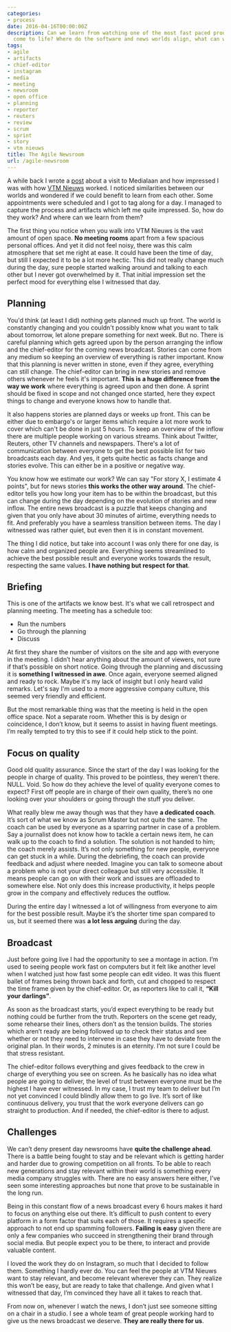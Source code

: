 ```yaml
---
categories:
- process
date: 2016-04-16T00:00:00Z
description: Can we learn from watching one of the most fast paced product deliveries
  come to life? Where do the software and news worlds align, what can we improve?
tags:
- agile
- artifacts
- chief-editor
- instagram
- media
- meeting
- newsroom
- open office
- planning
- reporter
- reuters
- review
- scrum
- sprint
- story
- vtm nieuws
title: The Agile Newsroom
url: /agile-newsroom
---
```


A while back I wrote a <a href="http://www.herebedragons.io/worlds-collide/" target="blank">post</a> about a visit to Medialaan and how impressed I was with how <a href="http://nieuws.vtm.be/" target="blank">VTM Nieuws</a> worked. I noticed similarities between our worlds and wondered if we could benefit to learn from each other. Some appointments were scheduled and I got to tag along for a day. I managed to capture the process and artifacts which left me quite impressed. So, how do they work? And where can we learn from them?

The first thing you notice when you walk into VTM Nieuws is the vast amount of open space. **No meeting rooms** apart from a few spacious personal offices. And yet it did not feel noisy, there was this calm atmosphere that set me right at ease. It could have been the time of day, but still I expected it to be a lot more hectic. This did not really change much during the day, sure people started walking around and talking to each other but I never got overwhelmed by it. That initial impression set the perfect mood for everything else I witnessed that day.

## Planning

You'd think (at least I did) nothing gets planned much up front. The world is constantly changing and you couldn't possibly know what you want to talk about tomorrow, let alone prepare something for next week. But no. There is careful planning which gets agreed upon by the person arranging the inflow and the chief-editor for the coming news broadcast. Stories can come from any medium so keeping an overview of everything is rather important. Know that this planning is never written in stone, even if they agree, everything can still change. The chief-editor can bring in new stories and remove others whenever he feels it's important. **This is a huge difference from the way we work** where everything is agreed upon and then done. A sprint should be fixed in scope and not changed once started, here they expect things to change and everyone knows how to handle that.

It also happens stories are planned days or weeks up front. This can be either due to embargo's or larger items which require a lot more work to cover which can't be done in just 5 hours. To keep an overview of the inflow there are multiple people working on various streams. Think about Twitter, Reuters, other TV channels and newspapers. There's a lot of communication between everyone to get the best possible list for two broadcasts each day. And yes, it gets quite hectic as facts change and stories evolve. This can either be in a positive or negative way.

You know how we estimate our work? We can say "For story X, I estimate 4 points", but for news stories **this works the other way around**. The chief-editor tells you how long your item has to be within the broadcast, but this can change during the day depending on the evolution of stories and new inflow. The entire news broadcast is a puzzle that keeps changing and given that you only have about 30 minutes of airtime, everything needs to fit. And preferably you have a seamless transition between items. The day I witnessed was rather quiet, but even then it is in constant movement.

The thing I did notice, but take into account I was only there for one day, is how calm and organized people are. Everything seems streamlined to achieve the best possible result and everyone works towards the result, respecting the same values. **I have nothing but respect for that**.

## Briefing

This is one of the artifacts we know best. It's what we call retrospect and planning meeting. The meeting has a schedule too:

*   Run the numbers
*   Go through the planning
*   Discuss

At first they share the number of visitors on the site and app with everyone in the meeting. I didn’t hear anything about the amount of viewers, not sure if that’s possible on short notice. Going through the planning and discussing it is **something I witnessed in awe**. Once again, everyone seemed aligned and ready to rock. Maybe it's my lack of insight but I only heard valid remarks. Let's say I'm used to a more aggressive company culture, this seemed very friendly and efficient.

But the most remarkable thing was that the meeting is held in the open office space. Not a separate room. Whether this is by design or coincidence, I don’t know, but it seems to assist in having fluent meetings. I’m really tempted to try this to see if it could help stick to the point.

## Focus on quality

Good old quality assurance. Since the start of the day I was looking for the people in charge of quality. This proved to be pointless, they weren’t there. NULL. Void. So how do they achieve the level of quality everyone comes to expect? First off people are in charge of their own quality, there’s no one looking over your shoulders or going through the stuff you deliver.

What really blew me away though was that they have **a dedicated coach**. It’s sort of what we know as Scrum Master but not quite the same. The coach can be used by everyone as a sparring partner in case of a problem. Say a journalist does not know how to tackle a certain news item, he can walk up to the coach to find a solution. The solution is not handed to him; the coach merely assists. It’s not only something for new people, everyone can get stuck in a while. During the debriefing, the coach can provide feedback and adjust where needed. Imagine you can talk to someone about a problem who is not your direct colleague but still very accessible. It means people can go on with their work and issues are offloaded to somewhere else. Not only does this increase productivity, it helps people grow in the company and effectively reduces the outflow.

During the entire day I witnessed a lot of willingness from everyone to aim for the best possible result. Maybe it’s the shorter time span compared to us, but it seemed there was **a lot less arguing** during the day.

## Broadcast

Just before going live I had the opportunity to see a montage in action. I’m used to seeing people work fast on computers but it felt like another level when I watched just how fast some people can edit video. It was this fluent ballet of frames being thrown back and forth, cut and chopped to respect the time frame given by the chief-editor. Or, as reporters like to call it, **“Kill your darlings”**.

As soon as the broadcast starts, you’d expect everything to be ready but nothing could be further from the truth. Reporters on the scene get ready, some rehearse their lines, others don’t as the tension builds. The stories which aren’t ready are being followed up to check their status and see whether or not they need to intervene in case they have to deviate from the original plan. In their words, 2 minutes is an eternity. I’m not sure I could be that stress resistant.

The chief-editor follows everything and gives feedback to the crew in charge of everything you see on screen. As he basically has no idea what people are going to deliver, the level of trust between everyone must be the highest I have ever witnessed. In my case, I trust my team to deliver but I’m not yet convinced I could blindly allow them to go live. It’s sort of like continuous delivery, you trust that the work everyone delivers can go straight to production. And if needed, the chief-editor is there to adjust.

## Challenges

We can’t deny present day newsrooms have **quite the challenge ahead**. There is a battle being fought to stay and be relevant which is getting harder and harder due to growing competition on all fronts. To be able to reach new generations and stay relevant within their world is something every media company struggles with. There are no easy answers here either, I’ve seen some interesting approaches but none that prove to be sustainable in the long run.

Being in this constant flow of a news broadcast every 6 hours makes it hard to focus on anything else out there. It’s difficult to push content to every platform in a form factor that suits each of those. It requires a specific approach to not end up spamming followers. **Failing is easy** given there are only a few companies who succeed in strengthening their brand through social media. But people expect you to be there, to interact and provide valuable content.

I loved the work they do on Instagram, so much that I decided to follow them. Something I hardly ever do. You can feel the people at VTM Nieuws want to stay relevant, and become relevant wherever they can. They realize this won’t be easy, but are ready to take that challenge. And given what I witnessed that day, I’m convinced they have all it takes to reach that.

From now on, whenever I watch the news, I don’t just see someone sitting on a chair in a studio. I see a whole team of great people working hard to give us the news broadcast we deserve. **They are really there for us**.